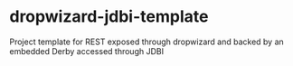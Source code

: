 dropwizard-jdbi-template
========================

Project template for REST exposed through dropwizard and backed by an embedded Derby accessed through JDBI
